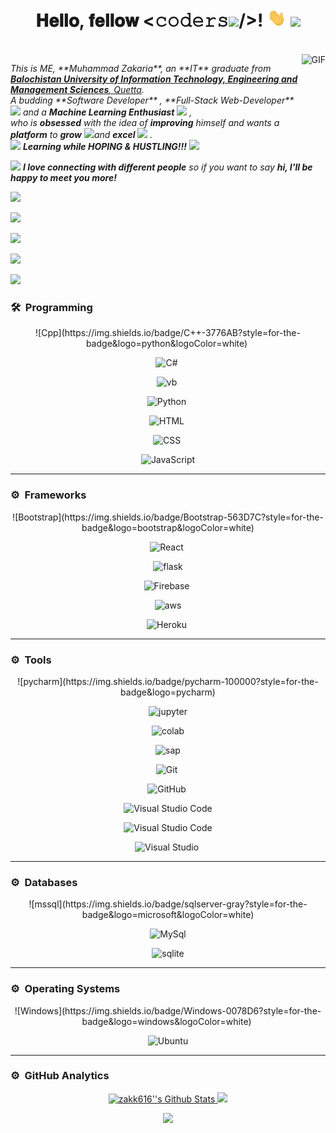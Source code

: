 <h1 align="center">𝐇𝐞𝐥𝐥𝐨, 𝐟𝐞𝐥𝐥𝐨𝐰 <𝚌𝚘𝚍𝚎𝚛𝚜<img src="https://github.com/TheDudeThatCode/TheDudeThatCode/blob/master/Assets/Earth.gif" width="24px">/>! <img src="https://raw.githubusercontent.com/ABSphreak/ABSphreak/master/gifs/Hi.gif" width="30px"> <img src="https://media.giphy.com/media/WUlplcMpOCEmTGBtBW/giphy.gif" width="50">
  </h1>
<br>

<img align="right" alt="GIF" height="160px" src="https://media.giphy.com/media/du3J3cXyzhj75IOgvA/giphy.gif" />


<p align="left">
  <em>
    This is ME, **Muhammad Zakaria**, an **IT** graduate from <a href="https://www.buitms.edu.pk/"> <b>Balochistan University of Information Technology, Engineering and Management Sciences</b>, Quetta</a>. <br>
    A budding **Software Developer** <img src"https://giphy.com/gifs/DronaHQ-nocode-lowcode-dronahq-2QpnSwLwr9fkDtiN4m">,  **Full-Stack Web-Developer** <img src="https://github.com/TheDudeThatCode/TheDudeThatCode/blob/master/Assets/Developer.gif" width="30px"> and a <b>Machine Learning Enthusiast</b>&nbsp;<img src="https://github.com/TheDudeThatCode/TheDudeThatCode/blob/master/Assets/Designer.gif" width="36px">&nbsp,<br>who is <b>obsessed</b>
    with the idea of <b>improving</b> himself and wants a <b>platform</b> to 
<b>grow</b> <img src="https://github.com/TheDudeThatCode/TheDudeThatCode/blob/master/Assets/Rocket.gif" width="18px">and 
<b>excel</b> <img src="https://github.com/TheDudeThatCode/TheDudeThatCode/blob/master/Assets/Medal.gif" width="20px">&nbsp.
</em> 
<br>
<img src="https://media.giphy.com/media/VgCDAzcKvsR6OM0uWg/giphy.gif" width="50" /> <b><i>Learning while HOPING & HUSTLING!!!</i></b> <img src="https://media.giphy.com/media/7j2hfyeVcDtf2/giphy.gif" width="50" />
</p>
<img src="https://media.giphy.com/media/LnQjpWaON8nhr21vNW/giphy.gif" width="40"> <em><b>I love connecting with different people</b> so if you want to say <b>hi, I'll be happy to meet you more!</b></em>
<p>
<a href="https://www.linkedin.com/in/zakk616/"><img src="https://img.shields.io/badge/-%20Muhammad%20Zakaria%20-0077B5?style=for-the-badge&logo=Linkedin&logoColor=white"/></a>

<a href="facebook.com/muhammad.zakaria616/"><img src="https://img.shields.io/badge/-Muhammad%20Zakaria-1877F2?style=for-the-badge&logo=Facebook&logoColor=white"/></a>

<a href="https://stackoverflow.com/users/15345841/muhammad-zakaria"><img src="https://img.shields.io/badge/-Muhammad%20Zakaria-FE7A16?style=for-the-badge&logo=Stackoverflow&logoColor=white"/></a>

<a href="mailto:muhammadzakaria616@gmail.com"><img src="https://img.shields.io/badge/-muhammadzakaria616@gmail.com-D14836?style=for-the-badge&logo=Gmail&logoColor=white"/></a>

<a href="https://www.instagram.com/zakk_area/"><img src="https://img.shields.io/badge/-zakk_area-E4405F?style=for-the-badge&logo=Instagram&logoColor=white"/></a>

</p>

### 🛠 &nbsp;Programming
<div align='center'>
![Cpp](https://img.shields.io/badge/C++-3776AB?style=for-the-badge&logo=python&logoColor=white)&nbsp;

![C#](https://img.shields.io/badge/C%23-239120?style=for-the-badge&logo=c-sharp&logoColor=white)&nbsp;

![vb]( 	https://img.shields.io/badge/VB.NET-5C2D91?style=for-the-badge&logo=.net&logoColor=white)&nbsp;

![Python](https://img.shields.io/badge/Python-3776AB?style=for-the-badge&logo=python&logoColor=white)&nbsp;

![HTML](https://img.shields.io/badge/HTML-239120?style=for-the-badge&logo=html5&logoColor=white)&nbsp;

![CSS](https://img.shields.io/badge/CSS-239120?&style=for-the-badge&logo=css3&logoColor=white)&nbsp;

![JavaScript](https://img.shields.io/badge/JavaScript-F7DF1E?style=for-the-badge&logo=javascript&logoColor=black)
<hr/>
</div>

### ⚙️ &nbsp;Frameworks
<div align="center">
![Bootstrap](https://img.shields.io/badge/Bootstrap-563D7C?style=for-the-badge&logo=bootstrap&logoColor=white)

![React](https://img.shields.io/badge/React-20232A?style=for-the-badge&logo=react&logoColor=61DAFB)&nbsp;

![flask](https://img.shields.io/badge/Flask-000000?style=for-the-badge&logo=flask&logoColor=white)

![Firebase](https://img.shields.io/badge/-Firebase-05122A?style=for-the-badge&logo=firebase)&nbsp;

![aws](https://img.shields.io/badge/Amazon_AWS-232F3E?style=for-the-badge&logo=amazon-aws&logoColor=white)

![Heroku](https://img.shields.io/badge/Heroku-430098?style=for-the-badge&logo=heroku&logoColor=white)&nbsp;
<hr/>
</div>

### ⚙️ &nbsp;Tools
<div align="center">
![pycharm](https://img.shields.io/badge/pycharm-100000?style=for-the-badge&logo=pycharm)

![jupyter](https://img.shields.io/badge/jupyter-gray?style=for-the-badge&logo=jupyter)

![colab](https://img.shields.io/badge/colab-d7ecef?style=for-the-badge&logo=googlecolab)

![sap](https://img.shields.io/badge/SAP-0FAAFF?style=for-the-badge&logo=sap&logoColor=white)

![Git](https://img.shields.io/badge/-Git-100000?style=for-the-badge&logo=git)&nbsp;

![GitHub](https://img.shields.io/badge/GitHub-100000?style=for-the-badge&logo=github&logoColor=white)&nbsp;

![Visual Studio Code](https://img.shields.io/badge/Wordpress-76b5c5?style=for-the-badge&logo=wordpress&logoColor=white)

![Visual Studio Code](https://img.shields.io/badge/VSCode-07405E?style=for-the-badge&logo=visual-studio-code&logoColor=white)

![Visual Studio](https://img.shields.io/badge/VisualStudio-00000F?style=for-the-badge&logo=visual-studio&logoColor=white)&nbsp;

<hr/>
</div>

### ⚙️ &nbsp;Databases
<div align="center">
![mssql](https://img.shields.io/badge/sqlserver-gray?style=for-the-badge&logo=microsoft&logoColor=white)

![MySql](https://img.shields.io/badge/MySQL-00000F?style=for-the-badge&logo=mysql&logoColor=white)

![sqlite](https://img.shields.io/badge/SQLite-07405E?style=for-the-badge&logo=sqlite&logoColor=white)
<hr/>
</div>


### ⚙️ &nbsp;Operating Systems
<div align="center">
![Windows](https://img.shields.io/badge/Windows-0078D6?style=for-the-badge&logo=windows&logoColor=white)&nbsp;

![Ubuntu](https://img.shields.io/badge/Ubuntu-E95420?style=for-the-badge&logo=ubuntu&logoColor=white)
<hr/>
</div>

### ⚙️ &nbsp;GitHub Analytics

<p align="center">
<a href="https://github.com/zakk616">
<img height='180em' src="https://github-readme-stats.vercel.app/api?username=zakk616&include_all_commits=true&count_private=true&show_icons=true&line_height=20&title_color=7A7ADB&icon_color=2234AE&text_color=D3D3D3&bg_color=0,000000,130F40" alt="zakk616''s Github Stats">
<img height="180em" src="https://github-readme-stats-eight-theta.vercel.app/api/top-langs/?username=zakk616&layout=compact&langs_count=8&theme=algolia"/>
</a>
</p>

<div align='center'>
  
   <img src="https://media.giphy.com/media/jpVnC65DmYeyRL4LHS/giphy.gif" width="30%">
  <div>
